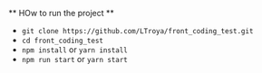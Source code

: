 ** HOw to run the project **

- `git clone https://github.com/LTroya/front_coding_test.git`
- `cd front_coding_test`
- `npm install` or `yarn install`
- `npm run start` or `yarn start`

